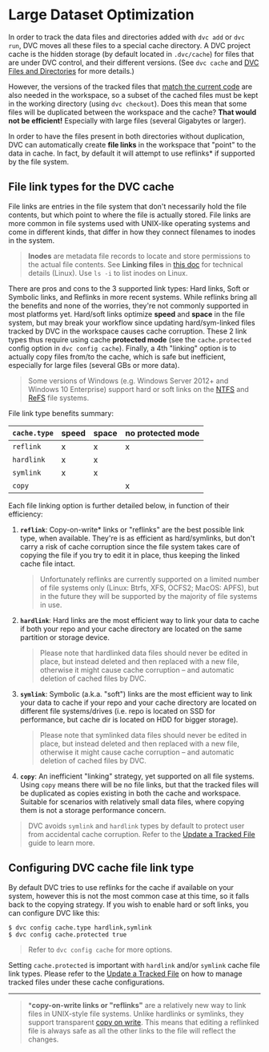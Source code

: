 # Large Dataset Optimization

In order to track the data files and directories added with `dvc add` or
`dvc run`, DVC moves all these files to a special <abbr>cache directory</abbr>.
A DVC <abbr>project</abbr> cache is the hidden storage (by default located in
`.dvc/cache`) for files that are under DVC control, and their different
versions. (See `dvc cache` and
[DVC Files and Directories](/doc/user-guide/dvc-files-and-directories) for more
details.)

However, the versions of the tracked files that
[match the current code](/doc/get-started/connect-code-and-data) are also needed
in the <abbr>workspace</abbr>, so a subset of the cached files must be kept in
the working directory (using `dvc checkout`). Does this mean that some files
will be duplicated between the workspace and the cache? **That would not be
efficient!** Especially with large files (several Gigabytes or larger).

In order to have the files present in both directories without duplication, DVC
can automatically create **file links** in the workspace that "point" to the
data in cache. In fact, by default it will attempt to use reflinks\* if
supported by the file system.

## File link types for the DVC cache

File links are entries in the file system that don't necessarily hold the file
contents, but which point to where the file is actually stored. File links are
more common in file systems used with UNIX-like operating systems and come in
different kinds, that differ in how they connect filenames to inodes in the
system.

> **Inodes** are metadata file records to locate and store permissions to the
> actual file contents. See **Linking files** in
> [this doc](http://www.tldp.org/LDP/intro-linux/html/sect_03_03.html) for
> technical details (Linux). Use `ls -i` to list inodes on Linux.

There are pros and cons to the 3 supported link types: Hard links, Soft or
Symbolic links, and Reflinks in more recent systems. While reflinks bring all
the benefits and none of the worries, they're not commonly supported in most
platforms yet. Hard/soft links optimize **speed** and **space** in the file
system, but may break your workflow since updating hard/sym-linked files tracked
by DVC in the workspace causes cache corruption. These 2 link types thus require
using cache **protected mode** (see the `cache.protected` config option in
`dvc config cache`). Finally, a 4th "linking" option is to actually copy files
from/to the cache, which is safe but inefficient, especially for large files
(several GBs or more data).

> Some versions of Windows (e.g. Windows Server 2012+ and Windows 10 Enterprise)
> support hard or soft links on the
> [NTFS](https://support.microsoft.com/en-us/help/100108/overview-of-fat-hpfs-and-ntfs-file-systems)
> and
> [ReFS](https://docs.microsoft.com/en-us/windows-server/storage/refs/refs-overview)
> file systems.

File link type benefits summary:

| `cache.type` | speed | space | no protected mode |
| ------------ | ----- | ----- | ----------------- |
| `reflink`    | x     | x     | x                 |
| `hardlink`   | x     | x     |                   |
| `symlink`    | x     | x     |                   |
| `copy`       |       |       | x                 |

Each file linking option is further detailed below, in function of their
efficiency:

1. **`reflink`**: Copy-on-write\* links or "reflinks" are the best possible link
   type, when available. They're is as efficient as hard/symlinks, but don't
   carry a risk of cache corruption since the file system takes care of copying
   the file if you try to edit it in place, thus keeping the linked cache file
   intact.

   > Unfortunately reflinks are currently supported on a limited number of file
   > systems only (Linux: Btrfs, XFS, OCFS2; MacOS: APFS), but in the future
   > they will be supported by the majority of file systems in use.

2. **`hardlink`**: Hard links are the most efficient way to link your data to
   cache if both your repo and your cache directory are located on the same
   partition or storage device.

   > Please note that hardlinked data files should never be edited in place, but
   > instead deleted and then replaced with a new file, otherwise it might cause
   > cache corruption – and automatic deletion of cached files by DVC.

3. **`symlink`**: Symbolic (a.k.a. "soft") links are the most efficient way to
   link your data to cache if your repo and your cache directory are located on
   different file systems/drives (i.e. repo is located on SSD for performance,
   but cache dir is located on HDD for bigger storage).

   > Please note that symlinked data files should never be edited in place, but
   > instead deleted and then replaced with a new file, otherwise it might cause
   > cache corruption – and automatic deletion of cached files by DVC.

4. **`copy`**: An inefficient "linking" strategy, yet supported on all file
   systems. Using `copy` means there will be no file links, but that the tracked
   files will be duplicated as copies existing in both the cache and workspace.
   Suitable for scenarios with relatively small data files, where copying them
   is not a storage performance concern.

> DVC avoids `symlink` and `hardlink` types by default to protect user from
> accidental cache corruption. Refer to the
> [Update a Tracked File](/doc/user-guide/update-tracked-file) guide to learn
> more.

## Configuring DVC cache file link type

By default DVC tries to use reflinks for the <abbr>cache</abbr> if available on
your system, however this is not the most common case at this time, so it falls
back to the copying strategy. If you wish to enable hard or soft links, you can
configure DVC like this:

```dvc
$ dvc config cache.type hardlink,symlink
$ dvc config cache.protected true
```

> Refer to `dvc config cache` for more options.

Setting `cache.protected` is important with `hardlink` and/or `symlink` cache
file link types. Please refer to the
[Update a Tracked File](/docs/user-guide/update-tracked-file) on how to manage
tracked files under these cache configurations.

---

> \***copy-on-write links or "reflinks"** are a relatively new way to link files
> in UNIX-style file systems. Unlike hardlinks or symlinks, they support
> transparent [copy on write](https://en.wikipedia.org/wiki/Copy-on-write). This
> means that editing a reflinked file is always safe as all the other links to
> the file will reflect the changes.
